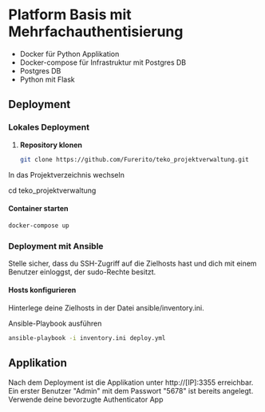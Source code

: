 # Platform Basis mit Mehrfachauthentisierung

- Docker für Python Applikation  
- Docker-compose für Infrastruktur mit Postgres DB  
- Postgres DB  
- Python mit Flask  

## Deployment

### Lokales Deployment

1. **Repository klonen**  
   ```bash
   git clone https://github.com/Furerito/teko_projektverwaltung.git
In das Projektverzeichnis wechseln

cd teko_projektverwaltung
#### Container starten
```bash
docker-compose up
```
### Deployment mit Ansible

Stelle sicher, dass du SSH-Zugriff auf die Zielhosts hast und dich mit einem Benutzer einloggst, der sudo-Rechte besitzt.

#### Hosts konfigurieren
Hinterlege deine Zielhosts in der Datei ansible/inventory.ini.

Ansible-Playbook ausführen
```bash
ansible-playbook -i inventory.ini deploy.yml
```

## Applikation
Nach dem Deployment ist die Applikation unter http://[IP]:3355 erreichbar.
Ein erster Benutzer "Admin" mit dem Passwort "5678" ist bereits angelegt.
Verwende deine bevorzugte Authenticator App
